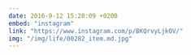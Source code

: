 ```yaml
---
date: 2016-9-12 15:20:09 +0200
embed: "instagram"
link: "https://www.instagram.com/p/BKQrvyLjkOV/"
img: "/img/life/00282_item.md.jpg"
---
```

